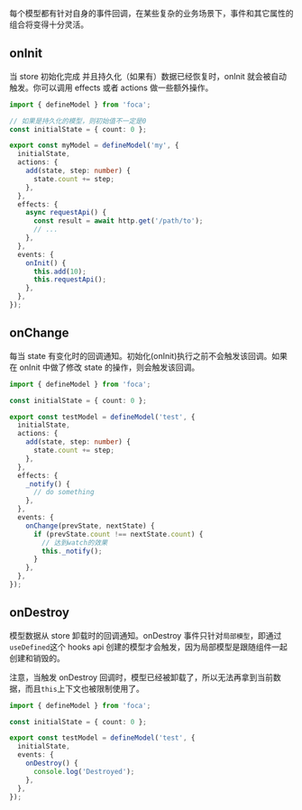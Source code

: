 每个模型都有针对自身的事件回调，在某些复杂的业务场景下，事件和其它属性的组合将变得十分灵活。

## onInit

当 store 初始化完成 并且持久化（如果有）数据已经恢复时，onInit 就会被自动触发。你可以调用 effects 或者 actions 做一些额外操作。

```typescript
import { defineModel } from 'foca';

// 如果是持久化的模型，则初始值不一定是0
const initialState = { count: 0 };

export const myModel = defineModel('my', {
  initialState,
  actions: {
    add(state, step: number) {
      state.count += step;
    },
  },
  effects: {
    async requestApi() {
      const result = await http.get('/path/to');
      // ...
    },
  },
  events: {
    onInit() {
      this.add(10);
      this.requestApi();
    },
  },
});
```

## onChange

每当 state 有变化时的回调通知。初始化(onInit)执行之前不会触发该回调。如果在 onInit 中做了修改 state 的操作，则会触发该回调。

```typescript
import { defineModel } from 'foca';

const initialState = { count: 0 };

export const testModel = defineModel('test', {
  initialState,
  actions: {
    add(state, step: number) {
      state.count += step;
    },
  },
  effects: {
    _notify() {
      // do something
    },
  },
  events: {
    onChange(prevState, nextState) {
      if (prevState.count !== nextState.count) {
        // 达到watch的效果
        this._notify();
      }
    },
  },
});
```

## onDestroy

模型数据从 store 卸载时的回调通知。onDestroy 事件只针对`局部模型`，即通过`useDefined`这个 hooks api 创建的模型才会触发，因为局部模型是跟随组件一起创建和销毁的。

注意，当触发 onDestroy 回调时，模型已经被卸载了，所以无法再拿到当前数据，而且`this`上下文也被限制使用了。

```typescript
import { defineModel } from 'foca';

const initialState = { count: 0 };

export const testModel = defineModel('test', {
  initialState,
  events: {
    onDestroy() {
      console.log('Destroyed');
    },
  },
});
```
